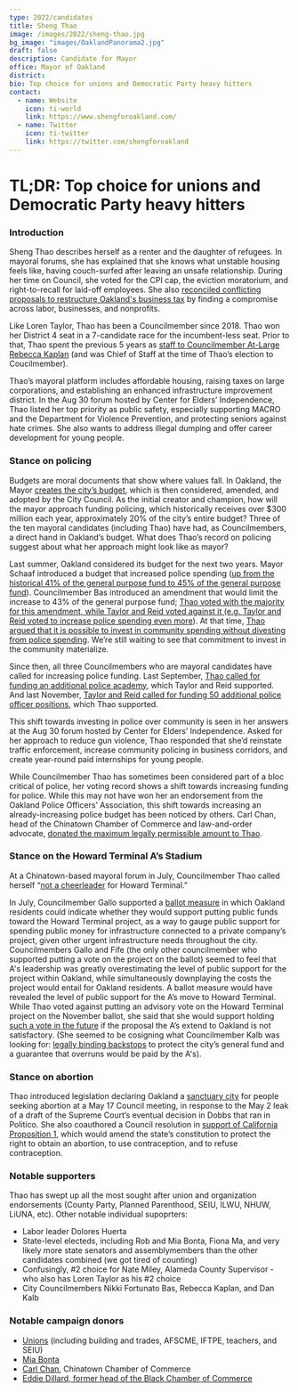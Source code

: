 ```yaml
---
type: 2022/candidates
title: Sheng Thao
image: /images/2022/sheng-thao.jpg
bg_image: "images/OaklandPanorama2.jpg"
draft: false
description: Candidate for Mayor
office: Mayor of Oakland
district: 
bio: Top choice for unions and Democratic Party heavy hitters
contact:
  - name: Website
    icon: ti-world
    link: https://www.shengforoakland.com/
  - name: Twitter
    icon: ti-twitter
    link: https://twitter.com/shengforoakland
---
```


# TL;DR: Top choice for unions and Democratic Party heavy hitters

### Introduction 
Sheng Thao describes herself as a renter and the daughter of refugees. In mayoral forums, she has explained that she knows what unstable housing feels like, having couch-surfed after leaving an unsafe relationship. During her time on Council, she voted for the CPI cap, the eviction moratorium, and right-to-recall for laid-off employees. She also [reconciled conflicting proposals to restructure Oakland's business tax](https://www.oaklandca.gov/news/2022/release-council-unanimously-places-final-unified-progressive-business-tax-on-november-ballot) by finding a compromise across labor, businesses, and nonprofits.

Like Loren Taylor, Thao has been a Councilmember since 2018. Thao won her District 4 seat in a 7-candidate race for the incumbent-less seat.  Prior to that, Thao spent the previous 5 years as [staff to Councilmember At-Large Rebecca Kaplan](https://peraltafoundation.org/alumni-spotlight-sheng/) (and was Chief of Staff at the time of Thao’s election to Coucilmember).

Thao’s mayoral platform includes affordable housing, raising taxes on large corporations, and establishing an enhanced infrastructure improvement district. In the Aug 30 forum hosted by Center for Elders’ Independence, Thao listed her top priority as public safety, especially supporting MACRO and the Department for Violence Prevention, and protecting seniors against hate crimes.  She also wants to address illegal dumping and offer career development for young people.  

### Stance on policing
Budgets are moral documents that show where values fall. In Oakland, the Mayor [creates the city’s budget](https://cao-94612.s3.amazonaws.com/documents/Budget-Basics-FY21-23-17.pdf), which is then considered, amended, and adopted by the City Council. As the initial creator and champion, how will the mayor approach funding policing, which historically receives over $300 million each year, approximately 20% of the city’s entire budget? Three of the ten mayoral candidates (including Thao) have had, as Councilmembers, a direct hand in Oakland’s budget. What does Thao’s record on policing suggest about what her approach might look like as mayor?

Last summer, Oakland considered its budget for the next two years.  Mayor Schaaf introduced a budget that increased police spending ([up from the historical 41% of the general purpose fund to 45% of the general purpose fund](https://oaklandside.org/2021/06/14/oakland-city-council-president-proposes-trimming-18-million-from-police-department-budget/)).  Councilmember Bas introduced an amendment that would limit the increase to 43% of the general purpose fund; [Thao voted with the majority for this amendment, while Taylor and Reid voted against it (e.g. Taylor and Reid voted to increase police spending even more](https://oaklandside.org/2021/06/25/oakland-2021-2023-budget-defund-police-alternatives-violence-prevention/)).  At that time, [Thao argued that it is possible to invest in community spending without divesting from police spending](https://oaklandside.org/2021/06/25/oakland-2021-2023-budget-defund-police-alternatives-violence-prevention/).  We’re still waiting to see that commitment to invest in the community materialize.

Since then, all three Councilmembers who are mayoral candidates have called for increasing police funding. Last September, [Thao called for funding an additional police academy](https://oaklandside.org/2021/09/22/oakland-fund-police-academy-this-year-amid-rising-violence/), which Taylor and Reid supported. And last November, [Taylor and Reid called for funding 50 additional police officer positions](https://oaklandside.org/2021/11/29/oakland-mayor-libby-schaaf-treva-reid-loren-taylor-plan-increase-police-staffing/), which Thao supported.

This shift towards investing in police over community is seen in her answers at the Aug 30 forum hosted by Center for Elders’ Independence.  Asked for her approach to reduce gun violence, Thao responded that she’d reinstate traffic enforcement, increase community policing in business corridors, and create year-round paid internships for young people.

While Councilmember Thao has sometimes been considered part of a bloc critical of police, her voting record shows a shift towards increasing funding for police. While this may not have won her an endorsement from the Oakland Police Officers’ Association, this shift towards increasing an already-increasing police budget has been noticed by others. Carl Chan, head of the Chinatown Chamber of Commerce and law-and-order advocate, [donated the maximum legally permissible amount to Thao](https://twitter.com/hyphy_republic/status/1575927348238565376).

### Stance on the Howard Terminal A’s Stadium
At a Chinatown-based mayoral forum in July, Councilmember Thao called herself “[not a cheerleader](https://twitter.com/hyphy_republic/status/1572769589762871299) for Howard Terminal.” 

In July, Councilmember Gallo supported a [ballot measure](https://oaklandside.org/2022/07/06/oakland-city-council-rejects-athletics-howard-terminal-ballot-measure/) in which Oakland residents could indicate whether they would support putting public funds toward the Howard Terminal project, as a way to gauge public support for spending public money for infrastructure connected to a private company’s project, given other urgent infrastructure needs throughout the city. Councilmembers Gallo and Fife (the only other councilmember who supported putting a vote on the project on the ballot) seemed to feel that A's leadership was greatly overestimating the level of public support for the project within Oakland, while simultaneously downplaying the costs the project would entail for Oakland residents. A ballot measure would have revealed the level of public support for the A’s move to Howard Terminal.  While Thao voted against putting an advisory vote on the Howard Terminal project on the November ballot, she said that she would support holding [such a vote in the future](https://twitter.com/UCBRachelB/status/1544561010006077440) if the proposal the A’s extend to Oakland is not satisfactory. (She seemed to be cosigning what Councilmember Kalb was looking for: [legally binding backstops](https://twitter.com/UCBRachelB/status/1544555801011896320) to protect the city’s general fund and a guarantee that overruns would be paid by the A's).

### Stance on abortion
Thao introduced legislation declaring Oakland a [sanctuary city](https://oakland.legistar.com/View.ashx?M=F&ID=10890453&GUID=B29BA5A6-8C53-4C61-8C9E-21468210CBEF) for people seeking abortion at a May 17 Council meeting, in response to the May 2 leak of a draft of the Supreme Court’s eventual decision in Dobbs that ran in Politico. She also coauthored a Council resolution in [support of California Proposition 1](https://oakland.legistar.com/View.ashx?M=F&ID=11209822&GUID=54B64413-54CF-4843-922A-AB5C8DE7F210), which would amend the state’s constitution to protect the right to obtain an abortion, to use contraception, and to refuse contraception.

### Notable supporters
Thao has swept up all the most sought after union and organization endorsements (County Party, Planned Parenthood, SEIU, ILWU, NHUW, LiUNA, etc). Other notable individual supoprters: 
* Labor leader Dolores Huerta
* State-level electeds, including Rob and Mia Bonta, Fiona Ma, and very likely more state senators and assemblymembers than the other candidates combined (we got tired of counting)
* Confusingly, #2 choice for Nate Miley, Alameda County Supervisor - who also has Loren Taylor as his #2 choice
* City Councilmembers Nikki Fortunato Bas, Rebecca Kaplan, and Dan Kalb

### Notable campaign donors
* [Unions](https://oaklandside.org/2022/10/03/oakland-mayor-campaign-2022-unions-coal-terminal-independent-expenditure-committee/) (including building and trades, AFSCME, IFTPE, teachers, and SEIU)
* [Mia Bonta](https://twitter.com/hyphy_republic/status/1575929496909148165)
* [Carl Chan](https://twitter.com/hyphy_republic/status/1575927348238565376), Chinatown Chamber of Commerce
* [Eddie Dillard, former head of the Black Chamber of Commerce](https://twitter.com/hyphy_republic/status/1575928986961444864)

